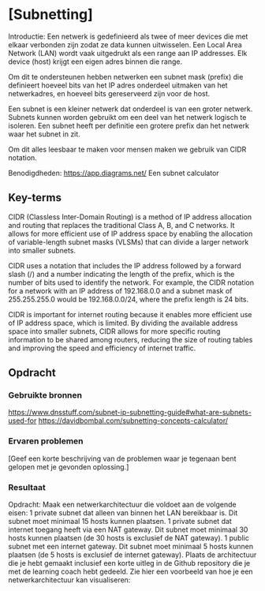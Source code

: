 # [Subnetting]

Introductie:
Een netwerk is gedefinieerd als twee of meer devices die met elkaar verbonden zijn zodat ze data kunnen uitwisselen. Een Local Area Network (LAN) wordt vaak uitgedrukt als een range aan IP addresses. Elk device (host) krijgt een eigen adres binnen die range.

Om dit te ondersteunen hebben netwerken een subnet mask (prefix) die definieert hoeveel bits van het IP adres onderdeel uitmaken van het netwerkadres, en hoeveel bits gereserveerd zijn voor de host.

Een subnet is een kleiner netwerk dat onderdeel is van een groter netwerk. Subnets kunnen worden gebruikt om een deel van het netwerk logisch te isoleren. Een subnet heeft per definitie een grotere prefix dan het netwerk waar het subnet in zit.

Om dit alles leesbaar te maken voor mensen maken we gebruik van CIDR notation.

Benodigdheden:
https://app.diagrams.net/
Een subnet calculator

## Key-terms
CIDR (Classless Inter-Domain Routing) is a method of IP address allocation and routing that replaces the traditional Class A, B, and C networks. It allows for more efficient use of IP address space by enabling the allocation of variable-length subnet masks (VLSMs) that can divide a larger network into smaller subnets.

CIDR uses a notation that includes the IP address followed by a forward slash (/) and a number indicating the length of the prefix, which is the number of bits used to identify the network. For example, the CIDR notation for a network with an IP address of 192.168.0.0 and a subnet mask of 255.255.255.0 would be 192.168.0.0/24, where the prefix length is 24 bits.

CIDR is important for internet routing because it enables more efficient use of IP address space, which is limited. By dividing the available address space into smaller subnets, CIDR allows for more specific routing information to be shared among routers, reducing the size of routing tables and improving the speed and efficiency of internet traffic.

## Opdracht
### Gebruikte bronnen
https://www.dnsstuff.com/subnet-ip-subnetting-guide#what-are-subnets-used-for
https://davidbombal.com/subnetting-concepts-calculator/


### Ervaren problemen
[Geef een korte beschrijving van de problemen waar je tegenaan bent gelopen met je gevonden oplossing.]

### Resultaat

Opdracht:
Maak een netwerkarchitectuur die voldoet aan de volgende eisen:
1 private subnet dat alleen van binnen het LAN bereikbaar is. Dit subnet moet minimaal 15 hosts kunnen plaatsen.
1 private subnet dat internet toegang heeft via een NAT gateway. Dit subnet moet minimaal 30 hosts kunnen plaatsen (de 30 hosts is exclusief de NAT gateway).
1 public subnet met een internet gateway. Dit subnet moet minimaal 5 hosts kunnen plaatsen (de 5 hosts is exclusief de internet gateway).
Plaats de architectuur die je hebt gemaakt inclusief een korte uitleg in de Github repository die je met de learning coach hebt gedeeld.
Zie hier een voorbeeld van hoe je een netwerkarchitectuur kan visualiseren:

